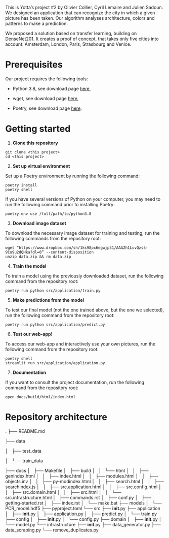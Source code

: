 This is Yotta’s project #2 by Olivier Collier, Cyril Lemaire and Julien Sadoun. We designed an application that can recognize the city in which a given picture has been taken. Our algorithm analyses architecture, colors and patterns to make a prediction.

We proposed a solution based on transfer learning, building on DenseNet201. It creates a proof of concept, that takes only five cities into account: Amsterdam, London, Paris, Strasbourg and Venice.

# Prerequisites

Our project requires the following tools:


* Python 3.8, see download page [here](https://www.python.org/downloads/),


* wget, see download page [here](https://www.gnu.org/software/wget/),


* Poetry, see download page [here](https://python-poetry.org/docs/).

# Getting started


1. **Clone this repository**

```
git clone <this project>
cd <this project>
```


2. **Set up virtual environment**

Set up a Poetry environment by running the following command:

```
poetry install
poetry shell
```

If you have several versions of Python on your computer, you may need to run the following command prior to installing Poetry:

```
poetry env use /full/path/to/python3.8
```


3. **Download image dataset**

To download the necessary image dataset for training and testing, run the following commands from the repository root:

```
wget “https://www.dropbox.com/sh/1ks98px6egwjp31/AAAZh1LuvQzs5-9Cu9u2dQHka?dl=0” --content-disposition
unzip data.zip && rm data.zip
```


4. **Train the model**

To train a model using the previously downloaded dataset, run the following command from the repository root:

```
poetry run python src/application/train.py
```


5. **Make predictions from the model**

To test our final model (not the one trained above, but the one we selected), run the following command from the repository root:

```
poetry run python src/application/predict.py
```


6. **Test our web-app!**

To access our web-app and interactively use your own pictures, run the following command from the repository root:

```
poetry shell
streamlit run src/application/application.py
```

7. **Documentation**

If you want to consult the project documentation, run the following command from the repository root:

```
open docs/build/html/index.html
```


# Repository architecture

.
├── README.md

├── data

│   ├── test_data

│   └── train_data

├── docs
│   ├── Makefile
│   ├── build
│   │   └── html
│   │       ├── genindex.html
│   │       ├── index.html
│   │       ├── modules.html
│   │       ├── objects.inv
│   │       ├── py-modindex.html
│   │       ├── search.html
│   │       ├── searchindex.js
│   │       ├── src.application.html
│   │       ├── src.config.html
│   │       ├── src.domain.html
│   │       ├── src.html
│   │       └── src.infrastructure.html
│   ├── commands.rst
│   ├── conf.py
│   ├── getting-started.rst
│   ├── index.rst
│   └── make.bat
├── models
│   └── PCR_model.hdf5
├── pyproject.toml
└── src
    ├── __init__.py
    ├── application
    │   ├── __init__.py
    │   ├── application.py
    │   ├── predict.py
    │   └── train.py
    ├── config
    │   ├── __init__.py
    │   └── config.py
    ├── domain
    │   ├── __init__.py
    │   └── model.py
    └── infrastructure
        ├── __init__.py
        ├── data_generator.py
        ├── data_scraping.py
        └── remove_duplicates.py

